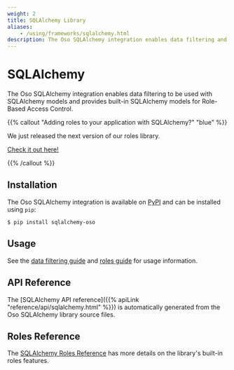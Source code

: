 ```yaml
---
weight: 2
title: SQLAlchemy Library
aliases:
    - /using/frameworks/sqlalchemy.html
description: The Oso SQLAlchemy integration enables data filtering and provides built-in models for RBAC.
---
```


# SQLAlchemy

The Oso SQLAlchemy integration enables data filtering
to be used with SQLAlchemy models and provides built-in SQLAlchemy models for
Role-Based Access Control.

{{% callout "Adding roles to your application with SQLAlchemy?" "blue" %}}

We just released the next version of our roles library.

[Check it out here!](/guides/roles/sqlalchemy)

{{% /callout %}}

## Installation

The Oso SQLAlchemy integration is available on [PyPI](https://pypi.org/project/sqlalchemy-oso/) and can be installed using
`pip`:

```
$ pip install sqlalchemy-oso
```

## Usage

See the [data filtering guide](guides/data_access/sqlalchemy) and [roles guide](guides/roles/sqlalchemy) for usage information.

## API Reference

The [SQLAlchemy API reference]({{% apiLink "reference/api/sqlalchemy.html" %}})
is automatically generated from the Oso SQLAlchemy library source files.

## Roles Reference

The [SQLAlchemy Roles Reference](/guides/roles/sqlalchemy) has more details on the library's built-in roles features. 



